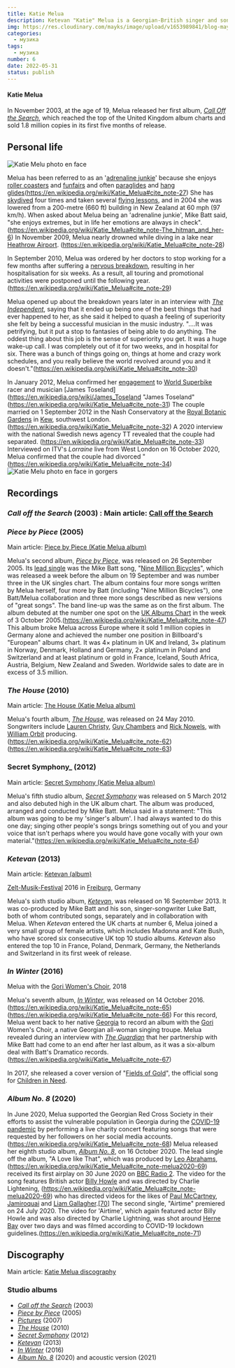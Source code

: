 ```yaml
---
title: Katie Melua 
description: Ketevan "Katie" Melua is a Georgian-British singer and songwriter. She moved to the United Kingdom at the age of eight – first to Belfast, and then to London in 1999.
img: https://res.cloudinary.com/mayks/image/upload/v1653989841/blog-mayks/posts/kati-melua/kati-melua-poster_dkfsjz.webp
categories:
  - музика
tags:
  - музика
number: 6
date: 2022-05-31
status: publish
---
```

#### Katie Melua
In November 2003, at the age of 19, Melua released her first album, _[Call Off the Search](https://en.wikipedia.org/wiki/Call_Off_the_Search "Call Off the Search")_, which reached the top of the United Kingdom album charts and sold 1.8 million copies in its first five months of release.

## Personal life

![Katie Melu photo en face](https://res.cloudinary.com/mayks/image/upload/v1653989741/blog-mayks/posts/kati-melua/kati-melua-1_jvwbmj.webp)

Melua has been referred to as an '[adrenaline junkie](https://en.wikipedia.org/wiki/Adrenaline_junkie "Adrenaline junkie")' because she enjoys  [roller coasters](https://en.wikipedia.org/wiki/Roller_coaster "Roller coaster")  and  [funfairs](https://en.wikipedia.org/wiki/Funfair "Funfair")  and often  [paraglides](https://en.wikipedia.org/wiki/Paragliding "Paragliding")  and  [hang glides](https://en.wikipedia.org/wiki/Hang_gliding "Hang gliding")(https://en.wikipedia.org/wiki/Katie_Melua#cite_note-27)  She has  [skydived](https://en.wikipedia.org/wiki/Parachuting "Parachuting")  four times and taken several  [flying lessons](https://en.wikipedia.org/wiki/Aviator "Aviator"), and in 2004 she was lowered from a 200-metre (660 ft) building in New Zealand at 60 mph (97 km/h). When asked about Melua being an 'adrenaline junkie', Mike Batt said, "she enjoys extremes, but in life her emotions are always in check". (https://en.wikipedia.org/wiki/Katie_Melua#cite_note-The_hitman_and_her-6)  In November 2009, Melua nearly drowned while diving in a lake near  [Heathrow Airport](https://en.wikipedia.org/wiki/Heathrow_Airport "Heathrow Airport"). (https://en.wikipedia.org/wiki/Katie_Melua#cite_note-28)

In September 2010, Melua was ordered by her doctors to stop working for a few months after suffering a  [nervous breakdown](https://en.wikipedia.org/wiki/Mental_breakdown "Mental breakdown"), resulting in her hospitalisation for six weeks. As a result, all touring and promotional activities were postponed until the following year.(https://en.wikipedia.org/wiki/Katie_Melua#cite_note-29)

Melua opened up about the breakdown years later in an interview with  _[The Independent](https://en.wikipedia.org/wiki/The_Independent "The Independent")_, saying that it ended up being one of the best things that had ever happened to her, as she said it helped to quash a feeling of superiority she felt by being a successful musician in the music industry. "....It was petrifying, but it put a stop to fantasies of being able to do anything. The oddest thing about this job is the sense of superiority you get. It was a huge wake-up call. I was completely out of it for two weeks, and in hospital for six. There was a bunch of things going on, things at home and crazy work schedules, and you really believe the world revolved around you and it doesn't."(https://en.wikipedia.org/wiki/Katie_Melua#cite_note-30)

In January 2012, Melua confirmed her  [engagement](https://en.wikipedia.org/wiki/Engagement "Engagement")  to  [World Superbike](https://en.wikipedia.org/wiki/Superbike_World_Championship "Superbike World Championship")  racer and musician  [James Toseland](https://en.wikipedia.org/wiki/James_Toseland "James Toseland" (https://en.wikipedia.org/wiki/Katie_Melua#cite_note-31)  The couple married on 1 September 2012 in the Nash Conservatory at the  [Royal Botanic Gardens](https://en.wikipedia.org/wiki/Royal_Botanic_Gardens,_Kew "Royal Botanic Gardens, Kew")  in  [Kew](https://en.wikipedia.org/wiki/Kew "Kew"), southwest London. (https://en.wikipedia.org/wiki/Katie_Melua#cite_note-32)  A 2020 interview with the national Swedish news agency TT revealed that the couple had separated. (https://en.wikipedia.org/wiki/Katie_Melua#cite_note-33)  Interviewed on ITV's  _Lorraine_  live from West London on 16 October 2020, Melua confirmed that the couple had divorced "(https://en.wikipedia.org/wiki/Katie_Melua#cite_note-34)
![Katie Melu photo en face in gorgers](https://res.cloudinary.com/mayks/image/upload/v1653989739/blog-mayks/posts/kati-melua/kati-melua-2_shbxwj.webp)
## Recordings

### _Call off the Search_  (2003) : Main article:  [Call off the Search](https://en.wikipedia.org/wiki/Call_off_the_Search "Call off the Search")

### _Piece by Piece_  (2005)
Main article:  [Piece by Piece (Katie Melua album)](https://en.wikipedia.org/wiki/Piece_by_Piece_(Katie_Melua_album) "Piece by Piece (Katie Melua album)")

Melua's second album,  _[Piece by Piece](https://en.wikipedia.org/wiki/Piece_by_Piece_(Katie_Melua_album) "Piece by Piece (Katie Melua album)")_, was released on 26 September 2005. Its  [lead single](https://en.wikipedia.org/wiki/Lead_single "Lead single")  was the Mike Batt song, "[Nine Million Bicycles](https://en.wikipedia.org/wiki/Nine_Million_Bicycles "Nine Million Bicycles")", which was released a week before the album on 19 September and was number three in the UK singles chart. The album contains four more songs written by Melua herself, four more by Batt (including "Nine Million Bicycles"), one Batt/Melua collaboration and three more songs described as new versions of "great songs". The band line-up was the same as on the first album. The album debuted at the number one spot on the  [UK Albums Chart](https://en.wikipedia.org/wiki/UK_Albums_Chart "UK Albums Chart")  in the week of 3 October 2005.(https://en.wikipedia.org/wiki/Katie_Melua#cite_note-47)  This album broke Melua across Europe where it sold 1 million copies in Germany alone and achieved the number one position in Billboard's "European" albums chart. It was 4× platinum in UK and Ireland, 3× platinum in Norway, Denmark, Holland and Germany, 2× platinum in Poland and Switzerland and at least platinum or gold in France, Iceland, South Africa, Austria, Belgium, New Zealand and Sweden. Worldwide sales to date are in excess of 3.5 million.

### _The House_  (2010)
Main article:  [The House (Katie Melua album)](https://en.wikipedia.org/wiki/The_House_(Katie_Melua_album) "The House (Katie Melua album)")

Melua's fourth album,  _[The House](https://en.wikipedia.org/wiki/The_House_(Katie_Melua_album) "The House (Katie Melua album)")_, was released on 24 May 2010. Songwriters include  [Lauren Christy](https://en.wikipedia.org/wiki/Lauren_Christy "Lauren Christy"),  [Guy Chambers](https://en.wikipedia.org/wiki/Guy_Chambers "Guy Chambers")  and  [Rick Nowels](https://en.wikipedia.org/wiki/Rick_Nowels "Rick Nowels"), with  [William Orbit](https://en.wikipedia.org/wiki/William_Orbit "William Orbit")  producing.(https://en.wikipedia.org/wiki/Katie_Melua#cite_note-62)(https://en.wikipedia.org/wiki/Katie_Melua#cite_note-63)

### Secret Symphony_  (2012)

Main article:  [Secret Symphony (Katie Melua album)](https://en.wikipedia.org/wiki/Secret_Symphony_(Katie_Melua_album) "Secret Symphony (Katie Melua album)")

Melua's fifth studio album,  _[Secret Symphony](https://en.wikipedia.org/wiki/Secret_Symphony_(Katie_Melua_album) "Secret Symphony (Katie Melua album)")_  was released on 5 March 2012 and also debuted high in the UK album chart. The album was produced, arranged and conducted by Mike Batt. Melua said in a statement: "This album was going to be my 'singer's album'. I had always wanted to do this one day; singing other people's songs brings something out of you and your voice that isn't perhaps where you would have gone vocally with your own material."(https://en.wikipedia.org/wiki/Katie_Melua#cite_note-64)

### _Ketevan_  (2013)

Main article:  [Ketevan (album)](https://en.wikipedia.org/wiki/Ketevan_(album) "Ketevan (album)")

[Zelt-Musik-Festival](https://en.wikipedia.org/wiki/Zelt-Musik-Festival "Zelt-Musik-Festival")  2016 in  [Freiburg](https://en.wikipedia.org/wiki/Freiburg "Freiburg"), Germany

Melua's sixth studio album,  _[Ketevan](https://en.wikipedia.org/wiki/Ketevan_(album) "Ketevan (album)")_, was released on 16 September 2013. It was co-produced by Mike Batt and his son, singer-songwriter Luke Batt, both of whom contributed songs, separately and in collaboration with Melua. When  _Ketevan_  entered the UK charts at number 6, Melua joined a very small group of female artists, which includes Madonna and Kate Bush, who have scored six consecutive UK top 10 studio albums.  _Ketevan_  also entered the top 10 in France, Poland, Denmark, Germany, the Netherlands and Switzerland in its first week of release.

### _In Winter_  (2016)

Melua with the  [Gori Women's Choir](https://en.wikipedia.org/w/index.php?title=Gori_Women%27s_Choir&action=edit&redlink=1 "Gori Women's Choir (page does not exist)"), 2018

Melua's seventh album,  _[In Winter](https://en.wikipedia.org/wiki/In_Winter "In Winter")_, was released on 14 October 2016.(https://en.wikipedia.org/wiki/Katie_Melua#cite_note-65)(https://en.wikipedia.org/wiki/Katie_Melua#cite_note-66)  For this record, Melua went back to her native  [Georgia](https://en.wikipedia.org/wiki/Georgia_(country) "Georgia (country)")  to record an album with the  [Gori](https://en.wikipedia.org/wiki/Gori,_Georgia "Gori, Georgia")  Women's Choir, a native Georgian all-woman singing troupe. Melua revealed during an interview with  _[The Guardian](https://en.wikipedia.org/wiki/The_Guardian "The Guardian")_  that her partnership with Mike Batt had come to an end after her last album, as it was a six-album deal with Batt's Dramatico records.(https://en.wikipedia.org/wiki/Katie_Melua#cite_note-67)

In 2017, she released a cover version of "[Fields of Gold](https://en.wikipedia.org/wiki/Fields_of_Gold "Fields of Gold")", the official song for  [Children in Need](https://en.wikipedia.org/wiki/Children_in_Need "Children in Need").

### _Album No. 8_  (2020)
In June 2020, Melua supported the Georgian Red Cross Society in their efforts to assist the vulnerable population in Georgia during the  [COVID-19 pandemic](https://en.wikipedia.org/wiki/COVID-19_pandemic "COVID-19 pandemic")  by performing a live charity concert featuring songs that were requested by her followers on her social media accounts.(https://en.wikipedia.org/wiki/Katie_Melua#cite_note-68)  Melua released her eighth studio album,  _[Album No. 8](https://en.wikipedia.org/wiki/Album_No._8 "Album No. 8")_, on 16 October 2020. The lead single off the album, "A Love like That", which was produced by  [Leo Abrahams](https://en.wikipedia.org/wiki/Leo_Abrahams "Leo Abrahams"),(https://en.wikipedia.org/wiki/Katie_Melua#cite_note-melua2020-69)  received its first airplay on 30 June 2020 on  [BBC Radio 2](https://en.wikipedia.org/wiki/BBC_Radio_2 "BBC Radio 2"). The video for the song features British actor  [Billy Howle](https://en.wikipedia.org/wiki/Billy_Howle "Billy Howle")  and was directed by Charlie Lightening, (https://en.wikipedia.org/wiki/Katie_Melua#cite_note-melua2020-69)  who has directed videos for the likes of  [Paul McCartney](https://en.wikipedia.org/wiki/Paul_McCartney "Paul McCartney"),  [Jamiroquai](https://en.wikipedia.org/wiki/Jamiroquai "Jamiroquai")  and  [Liam Gallagher](https://en.wikipedia.org/wiki/Liam_Gallagher "Liam Gallagher").[[70]](https://en.wikipedia.org/wiki/Katie_Melua#cite_note-70)  The second single, "Airtime" premiered on 24 July 2020. The video for 'Airtime', which again featured actor Billy Howle and was also directed by Charlie Lightning, was shot around  [Herne Bay](https://en.wikipedia.org/wiki/Herne_Bay "Herne Bay")  over two days and was filmed according to COVID-19 lockdown guidelines.(https://en.wikipedia.org/wiki/Katie_Melua#cite_note-71)

## Discography

Main article:  [Katie Melua discography](https://en.wikipedia.org/wiki/Katie_Melua_discography "Katie Melua discography")

### Studio albums

-   _[Call off the Search](https://en.wikipedia.org/wiki/Call_off_the_Search "Call off the Search")_  (2003)
-   _[Piece by Piece](https://en.wikipedia.org/wiki/Piece_by_Piece_(Katie_Melua_album) "Piece by Piece (Katie Melua album)")_  (2005)
-   _[Pictures](https://en.wikipedia.org/wiki/Pictures_(Katie_Melua_album) "Pictures (Katie Melua album)")_  (2007)
-   _[The House](https://en.wikipedia.org/wiki/The_House_(Katie_Melua_album) "The House (Katie Melua album)")_  (2010)
-   _[Secret Symphony](https://en.wikipedia.org/wiki/Secret_Symphony "Secret Symphony")_  (2012)
-   _[Ketevan](https://en.wikipedia.org/wiki/Ketevan_(album) "Ketevan (album)")_  (2013)
-   _[In Winter](https://en.wikipedia.org/wiki/In_Winter "In Winter")_  (2016)
-   _[Album No. 8](https://en.wikipedia.org/wiki/Album_No._8 "Album No. 8")_  (2020) and acoustic version (2021)
